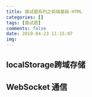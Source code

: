 ```yaml
---
title: 面试题系列之前端基础-HTML
categories: []
tags: [面试题]
comments: false
date: 2019-04-23 11:15:07
img:
---
```

## localStorage跨域存储

## WebSocket 通信
